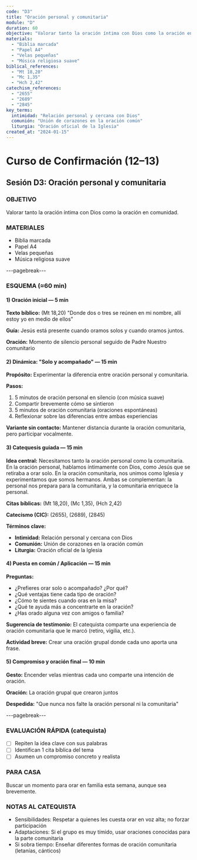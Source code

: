 ```yaml
---
code: "D3"
title: "Oración personal y comunitaria"
module: "D"
duration: 60
objective: "Valorar tanto la oración íntima con Dios como la oración en comunidad."
materials:
  - "Biblia marcada"
  - "Papel A4"
  - "Velas pequeñas"
  - "Música religiosa suave"
biblical_references:
  - "Mt 18,20"
  - "Mc 1,35"
  - "Hch 2,42"
catechism_references:
  - "2655"
  - "2689"
  - "2845"
key_terms:
  intimidad: "Relación personal y cercana con Dios"
  comunión: "Unión de corazones en la oración común"
  liturgia: "Oración oficial de la Iglesia"
created_at: "2024-01-15"
---
```


# Curso de Confirmación (12–13)
## Sesión D3: Oración personal y comunitaria

### OBJETIVO
Valorar tanto la oración íntima con Dios como la oración en comunidad.

### MATERIALES
- Biblia marcada
- Papel A4
- Velas pequeñas
- Música religiosa suave

---pagebreak---

### ESQUEMA (≈60 min)

#### 1) Oración inicial — 5 min
**Texto bíblico:** (Mt 18,20) "Donde dos o tres se reúnen en mi nombre, allí estoy yo en medio de ellos"

**Guía:** Jesús está presente cuando oramos solos y cuando oramos juntos.

**Oración:** Momento de silencio personal seguido de Padre Nuestro comunitario

#### 2) Dinámica: "Solo y acompañado" — 15 min
**Propósito:** Experimentar la diferencia entre oración personal y comunitaria.

**Pasos:**
1. 5 minutos de oración personal en silencio (con música suave)
2. Compartir brevemente cómo se sintieron
3. 5 minutos de oración comunitaria (oraciones espontáneas)
4. Reflexionar sobre las diferencias entre ambas experiencias

**Variante sin contacto:** Mantener distancia durante la oración comunitaria, pero participar vocalmente.

#### 3) Catequesis guiada — 15 min
**Idea central:** Necesitamos tanto la oración personal como la comunitaria. En la oración personal, hablamos íntimamente con Dios, como Jesús que se retiraba a orar solo. En la oración comunitaria, nos unimos como Iglesia y experimentamos que somos hermanos. Ambas se complementan: la personal nos prepara para la comunitaria, y la comunitaria enriquece la personal.

**Citas bíblicas:** (Mt 18,20), (Mc 1,35), (Hch 2,42)

**Catecismo (CIC):** (2655), (2689), (2845)

**Términos clave:**
- **Intimidad:** Relación personal y cercana con Dios
- **Comunión:** Unión de corazones en la oración común
- **Liturgia:** Oración oficial de la Iglesia

#### 4) Puesta en común / Aplicación — 15 min
**Preguntas:**
- ¿Prefieres orar solo o acompañado? ¿Por qué?
- ¿Qué ventajas tiene cada tipo de oración?
- ¿Cómo te sientes cuando oras en la misa?
- ¿Qué te ayuda más a concentrarte en la oración?
- ¿Has orado alguna vez con amigos o familia?

**Sugerencia de testimonio:** El catequista comparte una experiencia de oración comunitaria que le marcó (retiro, vigilia, etc.).

**Actividad breve:** Crear una oración grupal donde cada uno aporta una frase.

#### 5) Compromiso y oración final — 10 min
**Gesto:** Encender velas mientras cada uno comparte una intención de oración.

**Oración:** La oración grupal que crearon juntos

**Despedida:** "Que nunca nos falte la oración personal ni la comunitaria"

---pagebreak---

### EVALUACIÓN RÁPIDA (catequista)
- [ ] Repiten la idea clave con sus palabras
- [ ] Identifican 1 cita bíblica del tema
- [ ] Asumen un compromiso concreto y realista

### PARA CASA
Buscar un momento para orar en familia esta semana, aunque sea brevemente.

### NOTAS AL CATEQUISTA
- Sensibilidades: Respetar a quienes les cuesta orar en voz alta; no forzar participación
- Adaptaciones: Si el grupo es muy tímido, usar oraciones conocidas para la parte comunitaria
- Si sobra tiempo: Enseñar diferentes formas de oración comunitaria (letanías, cánticos)